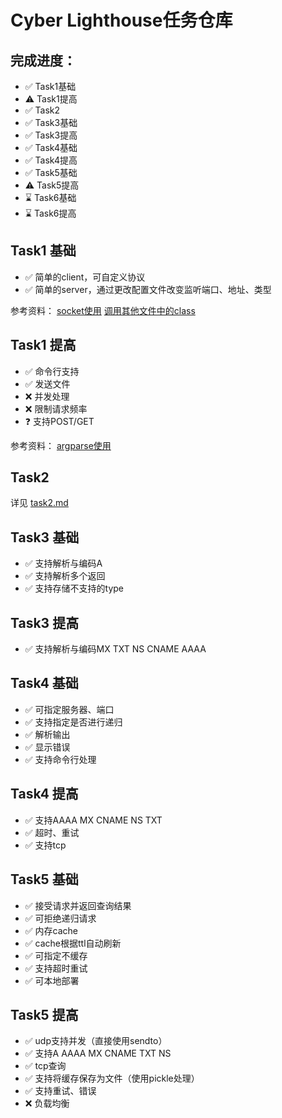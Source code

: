 # Cyber Lighthouse任务仓库

## 完成进度：
- ✅ Task1基础
- ⚠️ Task1提高
- ✅ Task2
- ✅ Task3基础
- ✅ Task3提高
- ✅ Task4基础
- ✅ Task4提高
- ✅ Task5基础
- ⚠️ Task5提高
- ⌛ Task6基础
- ⌛ Task6提高



## Task1 基础

- ✅ 简单的client，可自定义协议
- ✅ 简单的server，通过更改配置文件改变监听端口、地址、类型

参考资料：
[socket使用](https://www.runoob.com/python3/python3-socket.html)
[调用其他文件中的class](https://stackoverflow.com/questions/4383571/importing-files-from-different-folder)


## Task1 提高

- ✅ 命令行支持
- ✅ 发送文件
- ❌ 并发处理
- ❌ 限制请求频率
- ❓ 支持POST/GET

参考资料：
[argparse使用](https://docs.python.org/zh-cn/3/library/argparse.html)


## Task2
详见 [task2.md](/task2.md)


## Task3 基础

- ✅ 支持解析与编码A
- ✅ 支持解析多个返回
- ✅ 支持存储不支持的type


## Task3 提高

- ✅ 支持解析与编码MX TXT NS CNAME AAAA


## Task4 基础

- ✅ 可指定服务器、端口
- ✅ 支持指定是否进行递归
- ✅ 解析输出
- ✅ 显示错误
- ✅ 支持命令行处理


## Task4 提高

- ✅ 支持AAAA MX CNAME NS TXT
- ✅ 超时、重试
- ✅ 支持tcp


## Task5 基础

- ✅ 接受请求并返回查询结果
- ✅ 可拒绝递归请求
- ✅ 内存cache
- ✅ cache根据ttl自动刷新
- ✅ 可指定不缓存
- ✅ 支持超时重试
- ✅ 可本地部署


## Task5 提高
- ✅ udp支持并发（直接使用sendto）
- ✅ 支持A AAAA MX CNAME TXT NS
- ✅ tcp查询
- ✅ 支持将缓存保存为文件（使用pickle处理）
- ✅ 支持重试、错误
- ❌ 负载均衡

